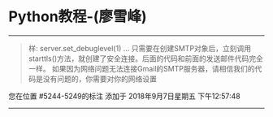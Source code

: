 # Python教程-(廖雪峰)

---

> 样: server.set_debuglevel(1) ... 只需要在创建SMTP对象后，立刻调用starttls()方法，就创建了安全连接。后面的代码和前面的发送邮件代码完全一样。 如果因为网络问题无法连接Gmail的SMTP服务器，请相信我们的代码是没有问题的，你需要对你的网络设置

您在位置 #5244-5249的标注 添加于 2018年9月7日星期五 下午12:57:48

---


